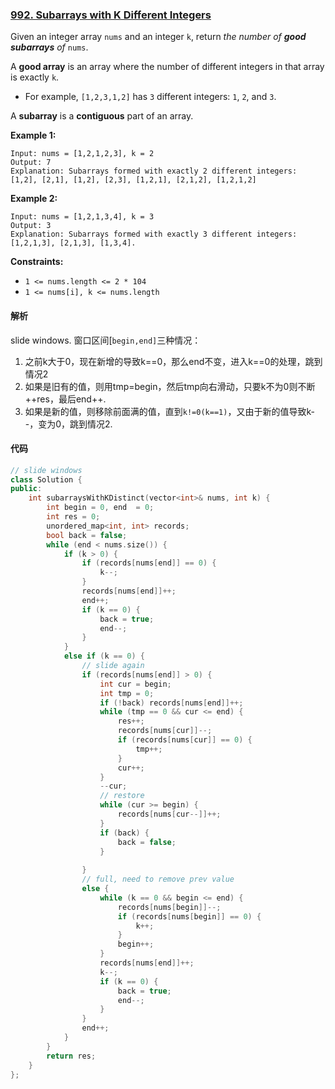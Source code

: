 ### [992. Subarrays with K Different Integers](https://leetcode.com/problems/subarrays-with-k-different-integers/)

Given an integer array `nums` and an integer `k`, return *the number of **good subarrays** of* `nums`.

A **good array** is an array where the number of different integers in that array is exactly `k`.

- For example, `[1,2,3,1,2]` has `3` different integers: `1`, `2`, and `3`.

A **subarray** is a **contiguous** part of an array.

 

**Example 1:**

```
Input: nums = [1,2,1,2,3], k = 2
Output: 7
Explanation: Subarrays formed with exactly 2 different integers: [1,2], [2,1], [1,2], [2,3], [1,2,1], [2,1,2], [1,2,1,2]
```

**Example 2:**

```
Input: nums = [1,2,1,3,4], k = 3
Output: 3
Explanation: Subarrays formed with exactly 3 different integers: [1,2,1,3], [2,1,3], [1,3,4].
```

 

**Constraints:**

- `1 <= nums.length <= 2 * 104`
- `1 <= nums[i], k <= nums.length`

#### 解析

slide windows. 窗口区间[`begin,end]`三种情况：

1. 之前k大于0，现在新增的导致k==0，那么end不变，进入k==0的处理，跳到情况2
2. 如果是旧有的值，则用tmp=begin，然后tmp向右滑动，只要k不为0则不断++res，最后end++.
3. 如果是新的值，则移除前面满的值，直到`k!=0(k==1)`，又由于新的值导致k--，变为0，跳到情况2.

#### 代码

```c++
// slide windows
class Solution {
public:
    int subarraysWithKDistinct(vector<int>& nums, int k) {
        int begin = 0, end  = 0;
        int res = 0;
        unordered_map<int, int> records;
        bool back = false;
        while (end < nums.size()) {
            if (k > 0) {
                if (records[nums[end]] == 0) {
                    k--;
                }
                records[nums[end]]++;
                end++;
                if (k == 0) {
                    back = true;
                    end--;
                }
            }
            else if (k == 0) {
                // slide again
                if (records[nums[end]] > 0) {
                    int cur = begin;
                    int tmp = 0;
                    if (!back) records[nums[end]]++;
                    while (tmp == 0 && cur <= end) {
                        res++;
                        records[nums[cur]]--;
                        if (records[nums[cur]] == 0) {
                            tmp++;
                        }
                        cur++;
                    }
                    --cur;
                    // restore
                    while (cur >= begin) {
                        records[nums[cur--]]++;
                    }
                    if (back) {
                        back = false;
                    }
                    
                }
                // full, need to remove prev value
                else {
                    while (k == 0 && begin <= end) {
                        records[nums[begin]]--;
                        if (records[nums[begin]] == 0) {
                            k++;
                        }
                        begin++;
                    }
                    records[nums[end]]++;
                    k--;
                    if (k == 0) {
                        back = true;
                        end--;
                    }
                }
                end++;
            }
        }
        return res;
    }
};
```
